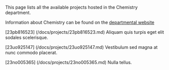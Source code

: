This page lists all the available projects hosted in the Chemistry department.

Information about Chemistry can be found on the [departmental website](www.example.com/dept4)

[23pb816523] (/docs/projects/23pb816523.md) Aliquam quis turpis eget elit sodales scelerisque.

[23uo925147] (/docs/projects/23uo925147.md) Vestibulum sed magna at nunc commodo placerat.

[23no005365] (/docs/projects/23no005365.md) Nulla tellus.